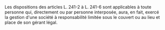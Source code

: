   
Les dispositions des articles L. 241-2 à L. 241-6 sont applicables à toute personne qui, directement ou par personne interposée, aura, en fait, exercé la gestion d'une société à responsabilité limitée sous le couvert ou au lieu et place de son gérant légal.  

  
